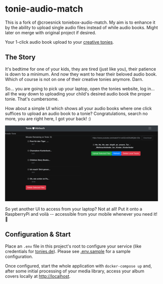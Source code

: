 # tonie-audio-match

This is a fork of @croesnick toniebox-audio-match. My aim is to enhance it by the ability to upload single audio files instead of while audio books. Might later on merge with original project if desired.

Your 1-click audio book upload to your [creative tonies](https://tonies.com).

## The Story

It's bedtime for one of your kids, they are tired (just like you), their patience is down to a minimum.
And now they want to hear their beloved audio book.
Which of course is not on one of their creative tonies anymore.
Darn.

So... you are going to pick up your laptop, open the tonies website, log in... all the way down to uploading your child's desired audio book the proper tonie.
That's cumbersome.

How about a simple UI which shows all your audio books where one click suffices to upload an audio book to a tonie?
Congratulations, search no more, you are right here, I got your back! :)

![Example](sample.png)

So yet another UI to access from your laptop? 
Not at all! 
Put it onto a RaspberryPi and voilà -- accessible from your mobile whenever you need it! 🙂

## Configuration & Start

Place an `.env` file in this project's root to configure your service (like credentials for [tonies.de](https://tonies.de)).
Please see [.env.sample](.env.sample) for a sample configuration.

Once configured, start the whole application with `docker-compose up` and, after some initial processing of your media library, access your album covers locally at [http://localhost](http://localhost).
